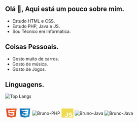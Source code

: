 ## Olá 👋, Aqui está um pouco sobre mim.
- Estudo HTML e CSS.
- Estudo PHP, Java e JS.
- Sou Técnico em Informática.
## Coisas Pessoais.
- Gosto muito de carros.
- Gosto de música.
- Gosto de Jogos.
## Linguagens.
 ![Top Langs](https://github-readme-stats.vercel.app/api/top-langs/?username=BrunoTomitao&layout=compact)
  <div style="display: inline_block"><br>
  <img align="center" alt="Bruno-HTML" height="30" width="40" src="https://raw.githubusercontent.com/devicons/devicon/master/icons/html5/html5-original.svg">
  <img align="center" alt="Bruno-CSS" height="30" width="40" src="https://raw.githubusercontent.com/devicons/devicon/master/icons/css3/css3-original.svg">
  <img align="center" alt="Bruno-PHP" height="30" width="40" src="https://cdn.jsdelivr.net/gh/devicons/devicon/icons/php/php-original.svg">            
  <img align="center" alt="Bruno-Js" height="30" width="40" src="https://raw.githubusercontent.com/devicons/devicon/master/icons/javascript/javascript-plain.svg">
  <img align="center" alt="Bruno-Java" height="30" width="40" src="https://cdn.jsdelivr.net/gh/devicons/devicon/icons/java/java-original-wordmark.svg"> 
  <img align="center" alt="Bruno-Java" height="30" width="40" src="https://cdn.jsdelivr.net/gh/devicons/devicon/icons/python/python-original-wordmark.svg">
  </div>
